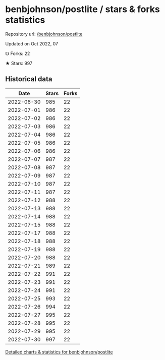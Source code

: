 # benbjohnson/postlite / stars & forks statistics

Repository url: [/benbjohnson/postlite](https://github.com/benbjohnson/postlite)

Updated on Oct 2022, 07

☋ Forks: 22

★ Stars: 997

## Historical data
| Date | Stars | Forks |
|------|-------|-------|
| 2022-06-30 | 985 | 22 | 
| 2022-07-01 | 986 | 22 | 
| 2022-07-02 | 986 | 22 | 
| 2022-07-03 | 986 | 22 | 
| 2022-07-04 | 986 | 22 | 
| 2022-07-05 | 986 | 22 | 
| 2022-07-06 | 986 | 22 | 
| 2022-07-07 | 987 | 22 | 
| 2022-07-08 | 987 | 22 | 
| 2022-07-09 | 987 | 22 | 
| 2022-07-10 | 987 | 22 | 
| 2022-07-11 | 987 | 22 | 
| 2022-07-12 | 988 | 22 | 
| 2022-07-13 | 988 | 22 | 
| 2022-07-14 | 988 | 22 | 
| 2022-07-15 | 988 | 22 | 
| 2022-07-17 | 988 | 22 | 
| 2022-07-18 | 988 | 22 | 
| 2022-07-19 | 988 | 22 | 
| 2022-07-20 | 988 | 22 | 
| 2022-07-21 | 989 | 22 | 
| 2022-07-22 | 991 | 22 | 
| 2022-07-23 | 991 | 22 | 
| 2022-07-24 | 991 | 22 | 
| 2022-07-25 | 993 | 22 | 
| 2022-07-26 | 994 | 22 | 
| 2022-07-27 | 995 | 22 | 
| 2022-07-28 | 995 | 22 | 
| 2022-07-29 | 995 | 22 | 
| 2022-07-30 | 997 | 22 | 


[Detailed charts & statistics for benbjohnson/postlite](https://reviewgithub.com/rep/benbjohnson/postlite)
